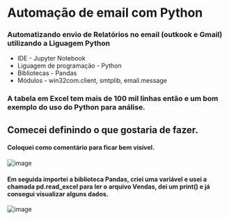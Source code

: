 # Automação de email com Python
### Automatizando envio de Relatórios no email (outkook e Gmail) utilizando a Liguagem Python 

* IDE - Jupyter Notebook
* Liguagem de programação - Python
* Bibliotecas - Pandas
* Módulos - win32com.client, smtplib, email.message

### A tabela em Excel tem mais de 100 mil linhas então e um bom exemplo do uso do Python para análise.
## Comecei definindo o que gostaria de fazer.
#### Coloquei como comentário para ficar bem visível.
![image](https://github.com/user-attachments/assets/95582c34-6ee6-420a-8009-bfcd148e2380)
#### Em seguida importei a biblioteca Pandas, criei uma variável e usei a chamada pd.read_excel para ler o arquivo Vendas, dei um print() e já consegui visualizar alguns dados.
![image](https://github.com/user-attachments/assets/c41cc1f4-228e-43b0-9ca3-9d70bb9f8204)

